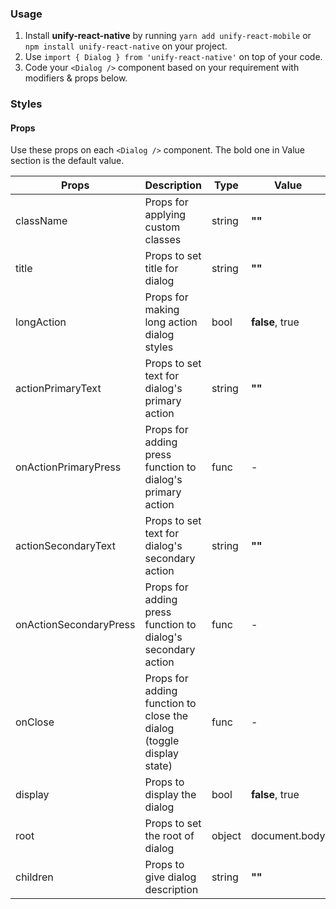 ### Usage

1. Install **unify-react-native** by running `yarn add unify-react-mobile` or `npm install unify-react-native` on your project.
2. Use `import { Dialog } from 'unify-react-native'` on top of your code.
3. Code your `<Dialog />` component based on your requirement with modifiers & props below.



### Styles

#### Props

Use these props on each `<Dialog />` component. The bold one in Value section is the default value.

| Props            | Description                         | Type            | Value
|---------------------|----------------------------------|-----------------|---------------------|
| className   | Props for applying custom classes   | string            | **""**
| title   | Props to set title for dialog   | string            | **""**
| longAction   | Props for making long action dialog styles   | bool            | **false**, true
| actionPrimaryText   | Props to set text for dialog's primary action   | string            | **""**
| onActionPrimaryPress  | Props for adding press function to dialog's primary action   | func            | -
| actionSecondaryText   | Props to set text for dialog's secondary action   | string            | **""**
| onActionSecondaryPress  | Props for adding press function to dialog's secondary action   | func            | -
| onClose   | Props for adding function to close the dialog (toggle display state)   | func            | -
| display   | Props to display the dialog   | bool            | **false**, true
| root   | Props to set the root of dialog   | object            | document.body
| children   | Props to give dialog description   | string            | **""**